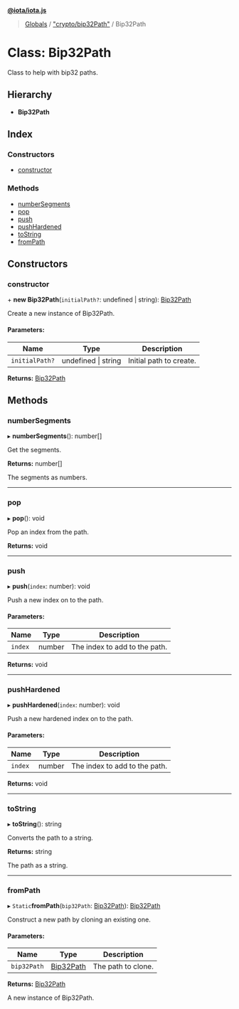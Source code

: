 **[@iota/iota.js](../README.md)**

> [Globals](../README.md) / ["crypto/bip32Path"](../modules/_crypto_bip32path_.md) / Bip32Path

# Class: Bip32Path

Class to help with bip32 paths.

## Hierarchy

* **Bip32Path**

## Index

### Constructors

* [constructor](_crypto_bip32path_.bip32path.md#constructor)

### Methods

* [numberSegments](_crypto_bip32path_.bip32path.md#numbersegments)
* [pop](_crypto_bip32path_.bip32path.md#pop)
* [push](_crypto_bip32path_.bip32path.md#push)
* [pushHardened](_crypto_bip32path_.bip32path.md#pushhardened)
* [toString](_crypto_bip32path_.bip32path.md#tostring)
* [fromPath](_crypto_bip32path_.bip32path.md#frompath)

## Constructors

### constructor

\+ **new Bip32Path**(`initialPath?`: undefined \| string): [Bip32Path](_crypto_bip32path_.bip32path.md)

Create a new instance of Bip32Path.

#### Parameters:

Name | Type | Description |
------ | ------ | ------ |
`initialPath?` | undefined \| string | Initial path to create.  |

**Returns:** [Bip32Path](_crypto_bip32path_.bip32path.md)

## Methods

### numberSegments

▸ **numberSegments**(): number[]

Get the segments.

**Returns:** number[]

The segments as numbers.

___

### pop

▸ **pop**(): void

Pop an index from the path.

**Returns:** void

___

### push

▸ **push**(`index`: number): void

Push a new index on to the path.

#### Parameters:

Name | Type | Description |
------ | ------ | ------ |
`index` | number | The index to add to the path.  |

**Returns:** void

___

### pushHardened

▸ **pushHardened**(`index`: number): void

Push a new hardened index on to the path.

#### Parameters:

Name | Type | Description |
------ | ------ | ------ |
`index` | number | The index to add to the path.  |

**Returns:** void

___

### toString

▸ **toString**(): string

Converts the path to a string.

**Returns:** string

The path as a string.

___

### fromPath

▸ `Static`**fromPath**(`bip32Path`: [Bip32Path](_crypto_bip32path_.bip32path.md)): [Bip32Path](_crypto_bip32path_.bip32path.md)

Construct a new path by cloning an existing one.

#### Parameters:

Name | Type | Description |
------ | ------ | ------ |
`bip32Path` | [Bip32Path](_crypto_bip32path_.bip32path.md) | The path to clone. |

**Returns:** [Bip32Path](_crypto_bip32path_.bip32path.md)

A new instance of Bip32Path.
